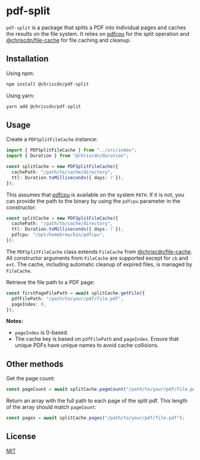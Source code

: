 # pdf-split

`pdf-split` is a package that splits a PDF into individual pages and caches the results on the file system. It relies on [pdfcpu](https://pdfcpu.io/) for the split operation and [@chriscdn/file-cache](https://github.com/chriscdn/file-cache) for file caching and cleanup.

## Installation

Using npm:

```bash
npm install @chriscdn/pdf-split
```

Using yarn:

```bash
yarn add @chriscdn/pdf-split
```

## Usage

Create a `PDFSplitFileCache` instance:

```ts
import { PDFSplitFileCache } from "../src/index";
import { Duration } from "@chriscdn/duration";

const splitCache = new PDFSplitFileCache({
  cachePath: "/path/to/cache/directory",
  ttl: Duration.toMilliseconds({ days: 7 }),
});
```

This assumes that [pdfcpu](https://pdfcpu.io/) is available on the system `PATH`. If it is not, you can provide the path to the binary by using the `pdfcpu` parameter in the constructor:

```ts
const splitCache = new PDFSplitFileCache({
  cachePath: "/path/to/cache/directory",
  ttl: Duration.toMilliseconds({ days: 7 }),
  pdfcpu: "/opt/homebrew/bin/pdfcpu",
});
```

The `PDFSplitFileCache` class extends `FileCache` from [@chriscdn/file-cache](https://github.com/chriscdn/file-cache). All constructor arguments from `FileCache` are supported except for `cb` and `ext`. The cache, including automatic cleanup of expired files, is managed by `FileCache`.

Retrieve the file path to a PDF page:

```ts
const firstPageFilePath = await splitCache.getFile({
  pdfFilePath: "/path/to/your/pdf/file.pdf",
  pageIndex: 0,
});
```

**Notes:**

- `pageIndex` is 0-based.
- The cache key is based on `pdfFilePath` and `pageIndex`. Ensure that unique PDFs have unique names to avoid cache collisions.

## Other methods

Get the page count:

```ts
const pageCount = await splitCache.pageCount("/path/to/your/pdf/file.pdf");
```

Return an array with the full path to each page of the split pdf. This length of the array should match `pageCount`:

```ts
const pages = await splitCache.pages("/path/to/your/pdf/file.pdf");
```

## License

[MIT](LICENSE)
